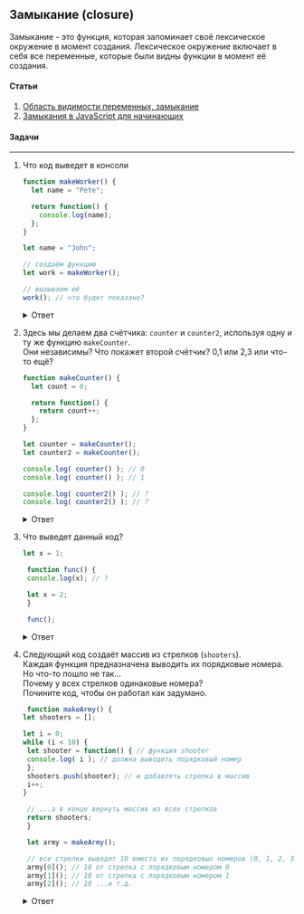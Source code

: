 ## Замыкание (closure)

Замыкание - это функция, которая запоминает своё лексическое окружение в момент создания. Лексическое окружение включает в себя все переменные, которые были видны функции в момент её создания.

#### Статьи
  1. [Область видимости переменных, замыкание](https://learn.javascript.ru/closure)
  2. [Замыкания в JavaScript для начинающих](https://habr.com/ru/companies/ruvds/articles/424967/)

#### Задачи 
---
1. Что код выведет в консоли
   
    ```javascript
    function makeWorker() {
      let name = "Pete";

      return function() {
        console.log(name);
      };
    }

    let name = "John";

    // создаём функцию
    let work = makeWorker();

    // вызываем её
    work(); // что будет показано?
   ```

   <details>
     <summary>Ответ</summary>

      >Pete
   </details>
2. Здесь мы делаем два счётчика: `counter` и `counter2`, используя одну и ту же функцию `makeCounter`. <br/>
   Они независимы? Что покажет второй счётчик? 0,1 или 2,3 или что-то ещё?
    ```javascript
    function makeCounter() {
      let count = 0;

      return function() {
        return count++;
      };
    }

    let counter = makeCounter();
    let counter2 = makeCounter();

    console.log( counter() ); // 0
    console.log( counter() ); // 1

    console.log( counter2() ); // ?
    console.log( counter2() ); // ?
    ```

    <details>
     <summary>Ответ</summary>

      >0,1. \
      Функции `counter` и `counter2` созданы разными вызовами `makeCounter`. \
      Так что у них независимые внешние лексические окружения, у каждого из которых свой собственный `count`.
   </details>

  3. Что выведет данный код?
     ```javascript
     let x = 1;

      function func() {
      console.log(x); // ?

      let x = 2;
      }

      func();
     ```

     <details>
     <summary>Ответ</summary>

      >Ошибка: ReferenceError: Cannot access 'x' before initialization
     </details>
  4. Следующий код создаёт массив из стрелков (`shooters`). <br/>
     Каждая функция предназначена выводить их порядковые номера. Но что-то пошло не так… <br/>
     Почему у всех стрелков одинаковые номера? <br/>
     Почините код, чтобы он работал как задумано.

     ```javascript
      function makeArmy() {
     let shooters = [];

     let i = 0;
     while (i < 10) {
      let shooter = function() { // функция shooter
      console.log( i ); // должна выводить порядковый номер
      };
      shooters.push(shooter); // и добавлять стрелка в массив
      i++;
     }

      // ...а в конце вернуть массив из всех стрелков
      return shooters;
      }

      let army = makeArmy();

      // все стрелки выводят 10 вместо их порядковых номеров (0, 1, 2, 3...)
      army[0](); // 10 от стрелка с порядковым номером 0
      army[1](); // 10 от стрелка с порядковым номером 1
      army[2](); // 10 ...и т.д.
     ```

     <details>
       <summary>Ответ</summary>

     Всё потому, что внутри функций `shooter` нет локальной переменной `i`. Когда вызывается такая функция, она берёт `i` из своего     
     внешнего лексического окружения. На момент вызова функции `shooter` из массива,  `makeArmy` уже завершила свою работу, и последнее          значение `i: 10` (конец цикла `while`). <br/>
     Как результат, все функции `shooter` получат одно и то же значение из внешнего лексического окружения: последнее значение `i=10`. <br/>
     Для исправления данного кода, мы можем воспользоваться знанием о том что на каждой итерации блока `while {...}` создается новое             лексическое окружени, поэтому мы можем скопировать значение `i` в переменную внутри блока `while {...}`, например, так:

         ```javascript
           function makeArmy() {
         let shooters = [];

         let i = 0;
         while (i < 10) {
          let j = i;
          let shooter = function() { // функция shooter
            console.log( j ); // должна выводить порядковый номер
          };
         shooters.push(shooter);
         i++;
         }

         return shooters;
         }

         let army = makeArmy();

          // теперь код работает правильно
          army[0](); // 0
          army[5](); // 5
         ```
      Здесь `let j = i` объявляет «итерационно-локальную» переменную `j` и копирует в нее `i`. Примитивы копируются «по значению», поэтому        фактически мы получаем независимую копию `i`, принадлежащую текущей итерации цикла.
      Функции shooter работают правильно, потому что значение i теперь живет чуть ближе.

     </details>


